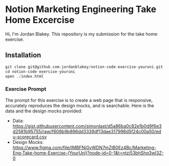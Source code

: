 # Notion Marketing Engineering Take Home Excercise

Hi, I'm Jordan Blakey. This repository is my submission for the take home exercise.

## Installation

```h
git clone git@github.com:jordanblakey/notion-code-exercise-youruni.git
cd notion-code-exercise-youruni
open ./index.html
```

### Exercise Prompt

The prompt for this exercise is to create a web page that is responsive, accurately reproduces the design mocks, and is searchable. Here is the data and the design mocks provided:

- Data:
https://gist.githubusercontent.com/simonlast/d5a86ba0c82e1b0d9f6e3d2581b95755/raw/f608b9b896dd3339df13dae317998d5f24c00a50/edu-scorecard.csv
- Design Mocks:
https://www.figma.com/file/IMBFNjGyWDN7mZIB0Ez4Bc/Marketing-Eng-Take-home-Exercise-(YourUni)?node-id=0-1&t=ntzj53bhShq3wI3Z-0

